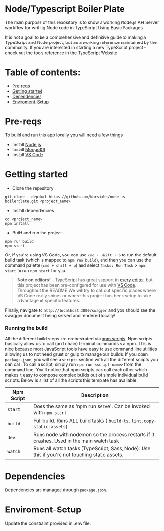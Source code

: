 # Node/Typescript Boiler Plate
The main purpose of this repository is to show a working Node.js API Server workflow for writing Node code in TypeScript Using Basic Packages.

It is not a goal to be a comprehensive and definitive guide to making a TypeScript and Node project, but as a working reference maintained by the community. If you are interested in starting a new TypeScript project - check out the tools reference in the TypeScript Website


# Table of contents:

- [Pre-reqs](#pre-reqs)
- [Getting started](#getting-started)
- [Dependencies](#dependencies)
- [Enviroment-Setup](#Enviroment-Setup)

# Pre-reqs
To build and run this app locally you will need a few things:
- Install [Node.js](https://nodejs.org/en/)
- Install [MongoDB](https://docs.mongodb.com/manual/installation/)
- Install [VS Code](https://code.visualstudio.com/)


# Getting started
- Clone the repository
```
git clone --depth=1 https://github.com/Narsinhs/node-ts-boilerplate.git <project_name>
```
- Install dependencies
```
cd <project_name>
npm install
```

- Build and run the project
```
npm run build
npm start
```
Or, if you're using VS Code, you can use `cmd + shift + b` to run the default build task (which is mapped to `npm run build`), and then you can use the command palette (`cmd + shift + p`) and select `Tasks: Run Task` > `npm: start` to run `npm start` for you.

> **Note on editors!** - TypeScript has great support in [every editor](http://www.typescriptlang.org/index.html#download-links), but this project has been pre-configured for use with [VS Code](https://code.visualstudio.com/).
Throughout the README We will try to call out specific places where VS Code really shines or where this project has been setup to take advantage of specific features.

Finally, navigate to `http://localhost:3000/swagger` and you should see the swagger document being served and rendered locally!


### Running the build
All the different build steps are orchestrated via [npm scripts](https://docs.npmjs.com/misc/scripts).
Npm scripts basically allow us to call (and chain) terminal commands via npm.
This is nice because most JavaScript tools have easy to use command line utilities allowing us to not need grunt or gulp to manage our builds.
If you open `package.json`, you will see a `scripts` section with all the different scripts you can call.
To call a script, simply run `npm run <script-name>` from the command line.
You'll notice that npm scripts can call each other which makes it easy to compose complex builds out of simple individual build scripts.
Below is a list of all the scripts this template has available:


| Npm Script | Description |
| ------------------------- | ------------------------------------------------------------------------------------------------- |
| `start`                   | Does the same as 'npm run serve'. Can be invoked with `npm start`                                 |
| `build`                   | Full build. Runs ALL build tasks ( `build-ts`, `lint`, `copy-static-assets`)       |
| `dev`              | Runs node with nodemon so the process restarts if it crashes. Used in the main watch task         |
| `watch`                   | Runs all watch tasks (TypeScript, Sass, Node). Use this if you're not touching static assets.     |

# Dependencies
Dependencies are managed through `package.json`.

# Enviroment-Setup
Update the constraint provided in .env file.

